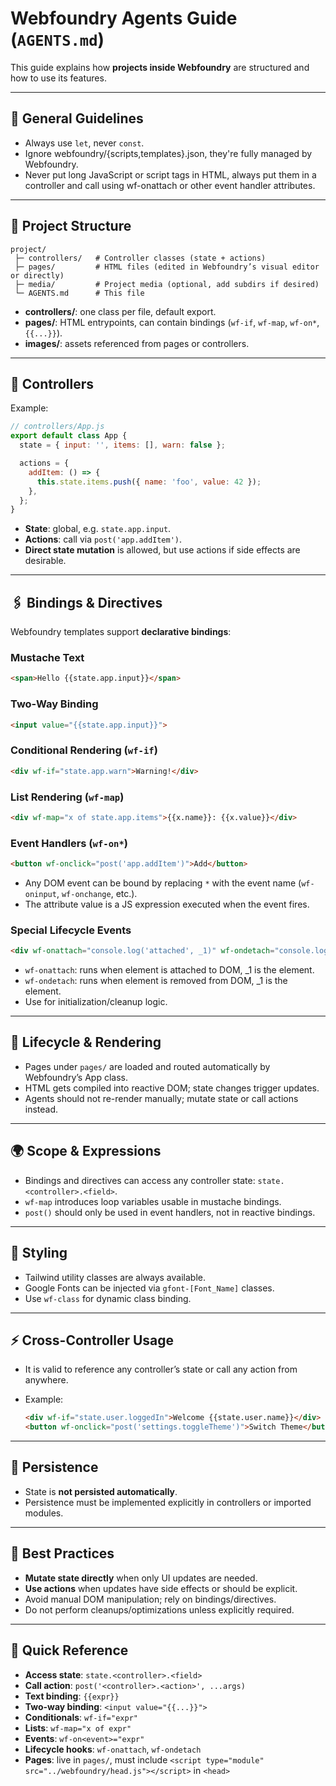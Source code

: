 # Webfoundry Agents Guide (`AGENTS.md`)

This guide explains how **projects inside Webfoundry** are structured and how to use its features.

---

## 📌 General Guidelines

* Always use `let`, never `const`.
* Ignore webfoundry/{scripts,templates}.json, they're fully managed by Webfoundry.
* Never put long JavaScript or script tags in HTML, always put them in a controller and call using wf-onattach or other event handler attributes.

---

## 📂 Project Structure

```
project/
 ├─ controllers/   # Controller classes (state + actions)
 ├─ pages/         # HTML files (edited in Webfoundry’s visual editor or directly)
 ├─ media/         # Project media (optional, add subdirs if desired)
 └─ AGENTS.md      # This file
```

* **controllers/**: one class per file, default export.
* **pages/**: HTML entrypoints, can contain bindings (`wf-if`, `wf-map`, `wf-on*`, `{{...}}`).
* **images/**: assets referenced from pages or controllers.

---

## 🧩 Controllers

Example:

```js
// controllers/App.js
export default class App {
  state = { input: '', items: [], warn: false };

  actions = {
    addItem: () => {
      this.state.items.push({ name: 'foo', value: 42 });
    },
  };
}
```

* **State**: global, e.g. `state.app.input`.
* **Actions**: call via `post('app.addItem')`.
* **Direct state mutation** is allowed, but use actions if side effects are desirable.

---

## 🖇 Bindings & Directives

Webfoundry templates support **declarative bindings**:

### Mustache Text

```html
<span>Hello {{state.app.input}}</span>
```

### Two-Way Binding

```html
<input value="{{state.app.input}}">
```

### Conditional Rendering (`wf-if`)

```html
<div wf-if="state.app.warn">Warning!</div>
```

### List Rendering (`wf-map`)

```html
<div wf-map="x of state.app.items">{{x.name}}: {{x.value}}</div>
```

### Event Handlers (`wf-on*`)

```html
<button wf-onclick="post('app.addItem')">Add</button>
```

* Any DOM event can be bound by replacing `*` with the event name (`wf-oninput`, `wf-onchange`, etc.).
* The attribute value is a JS expression executed when the event fires.

### Special Lifecycle Events

```html
<div wf-onattach="console.log('attached', _1)" wf-ondetach="console.log('detached', _1)"></div>
```

* `wf-onattach`: runs when element is attached to DOM, \_1 is the element.
* `wf-ondetach`: runs when element is removed from DOM, \_1 is the element.
* Use for initialization/cleanup logic.

---

## 🔄 Lifecycle & Rendering

* Pages under `pages/` are loaded and routed automatically by Webfoundry’s App class.
* HTML gets compiled into reactive DOM; state changes trigger updates.
* Agents should not re-render manually; mutate state or call actions instead.

---

## 🌍 Scope & Expressions

* Bindings and directives can access any controller state: `state.<controller>.<field>`.
* `wf-map` introduces loop variables usable in mustache bindings.
* `post()` should only be used in event handlers, not in reactive bindings.

---

## 🎨 Styling

* Tailwind utility classes are always available.
* Google Fonts can be injected via `gfont-[Font_Name]` classes.
* Use `wf-class` for dynamic class binding.

---

## ⚡ Cross-Controller Usage

* It is valid to reference any controller’s state or call any action from anywhere.
* Example:

  ```html
  <div wf-if="state.user.loggedIn">Welcome {{state.user.name}}</div>
  <button wf-onclick="post('settings.toggleTheme')">Switch Theme</button>
  ```

---

## 💾 Persistence

* State is **not persisted automatically**.
* Persistence must be implemented explicitly in controllers or imported modules.

---

## 🧭 Best Practices

* **Mutate state directly** when only UI updates are needed.
* **Use actions** when updates have side effects or should be explicit.
* Avoid manual DOM manipulation; rely on bindings/directives.
* Do not perform cleanups/optimizations unless explicitly required.

---

## 📌 Quick Reference

* **Access state**: `state.<controller>.<field>`
* **Call action**: `post('<controller>.<action>', ...args)`
* **Text binding**: `{{expr}}`
* **Two-way binding**: `<input value="{{...}}">`
* **Conditionals**: `wf-if="expr"`
* **Lists**: `wf-map="x of expr"`
* **Events**: `wf-on<event>="expr"`
* **Lifecycle hooks**: `wf-onattach`, `wf-ondetach`
* **Pages**: live in `pages/`, must include `<script type="module" src="../webfoundry/head.js"></script>` in `<head>`
